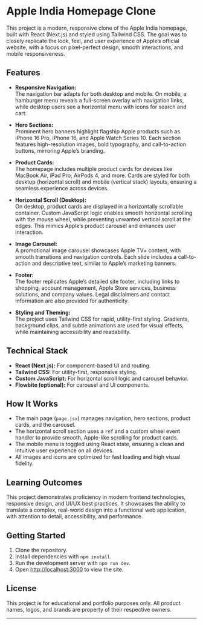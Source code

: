 # Apple India Homepage Clone

This project is a modern, responsive clone of the Apple India homepage, built with React (Next.js) and styled using Tailwind CSS. The goal was to closely replicate the look, feel, and user experience of Apple’s official website, with a focus on pixel-perfect design, smooth interactions, and mobile responsiveness.

## Features

- **Responsive Navigation:**  
  The navigation bar adapts for both desktop and mobile. On mobile, a hamburger menu reveals a full-screen overlay with navigation links, while desktop users see a horizontal menu with icons for search and cart.

- **Hero Sections:**  
  Prominent hero banners highlight flagship Apple products such as iPhone 16 Pro, iPhone 16, and Apple Watch Series 10. Each section features high-resolution images, bold typography, and call-to-action buttons, mirroring Apple’s branding.

- **Product Cards:**  
  The homepage includes multiple product cards for devices like MacBook Air, iPad Pro, AirPods 4, and more. Cards are styled for both desktop (horizontal scroll) and mobile (vertical stack) layouts, ensuring a seamless experience across devices.

- **Horizontal Scroll (Desktop):**  
  On desktop, product cards are displayed in a horizontally scrollable container. Custom JavaScript logic enables smooth horizontal scrolling with the mouse wheel, while preventing unwanted vertical scroll at the edges. This mimics Apple’s product carousel and enhances user interaction.

- **Image Carousel:**  
  A promotional image carousel showcases Apple TV+ content, with smooth transitions and navigation controls. Each slide includes a call-to-action and descriptive text, similar to Apple’s marketing banners.

- **Footer:**  
  The footer replicates Apple’s detailed site footer, including links to shopping, account management, Apple Store services, business solutions, and company values. Legal disclaimers and contact information are also provided for authenticity.

- **Styling and Theming:**  
  The project uses Tailwind CSS for rapid, utility-first styling. Gradients, background clips, and subtle animations are used for visual effects, while maintaining accessibility and readability.

## Technical Stack

- **React (Next.js):** For component-based UI and routing.
- **Tailwind CSS:** For utility-first, responsive styling.
- **Custom JavaScript:** For horizontal scroll logic and carousel behavior.
- **Flowbite (optional):** For carousel and UI components.

## How It Works

- The main page (`page.jsx`) manages navigation, hero sections, product cards, and the carousel.
- The horizontal scroll section uses a `ref` and a custom wheel event handler to provide smooth, Apple-like scrolling for product cards.
- The mobile menu is toggled using React state, ensuring a clean and intuitive user experience on all devices.
- All images and icons are optimized for fast loading and high visual fidelity.

## Learning Outcomes

This project demonstrates proficiency in modern frontend technologies, responsive design, and UI/UX best practices. It showcases the ability to translate a complex, real-world design into a functional web application, with attention to detail, accessibility, and performance.

## Getting Started

1. Clone the repository.
2. Install dependencies with `npm install`.
3. Run the development server with `npm run dev`.
4. Open [http://localhost:3000](http://localhost:3000) to view the site.

## License

This project is for educational and portfolio purposes only. All product names, logos, and brands are property of their respective owners.

---
